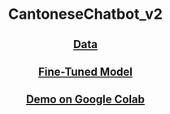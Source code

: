 # <div align="center"> CantoneseChatbot_v2 </div>

 
## [<p align="center">Data</p>](https://drive.google.com/drive/folders/1fdaQm211O7kEdkWtDgXQ4-7XekPBswdI?usp=sharing)
## [<p align="center">Fine-Tuned Model</p>](https://drive.google.com/drive/folders/1hXSx1iD_v5fDYlUBWfw2HnltsHkD1pe_?usp=sharing)
## [<p align="center">Demo on Google Colab</p>](https://colab.research.google.com/drive/1jb7B1l7anMzsyYvTfRztoVbDiC6UGUN0?usp=sharing)
